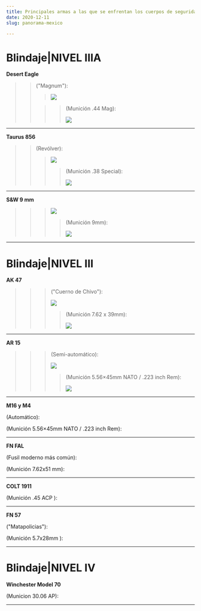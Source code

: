 ```yaml
---
title: Principales armas a las que se enfrentan los cuerpos de seguridad en México.
date: 2020-12-11
slug: panorama-mexico

---
```

# Blindaje|NIVEL IIIA

**Desert Eagle** 

> > ("Magnum"):
> >
> > > ![](/placeholder.png)
> >
> > > > (Munición .44 Mag):
> > > >
> > > > ![](/placeholder.png)

***

**Taurus 856**

> > (Revólver):
> >
> > > ![](/placeholder.png)
> > >
> > > > (Munición .38 Special):
> > > >
> > > > ![](/placeholder.png)

***

**S&W 9 mm**

> > > ![](/placeholder.png)
> > >
> > > > (Munición 9mm):
> > > >
> > > > ![](/placeholder.png)

***

# Blindaje|NIVEL III

**AK 47**

> > > ("Cuerno de Chivo"):
> > >
> > > ![](/placeholder.png)
> > >
> > > > (Munición 7.62 x 39mm):
> > > >
> > > > ![](/placeholder.png)

***

**AR 15**

> > > (Semi-automático):
> > >
> > > ![](/placeholder.png)
> > >
> > > > (Munición 5.56×45mm NATO / .223 inch Rem):
> > > >
> > > > ![](/placeholder.png)

***

**M16 y M4**

(Automático):

(Munición 5.56×45mm NATO / .223 inch Rem):

***

**FN FAL**

(Fusil moderno más común):

(Munición 7.62x51 mm):

***

**COLT 1911**

(Munición .45 ACP ):

***

**FN 57**

("Matapolicias"):

(Munición 5.7x28mm ):

***

# Blindaje|NIVEL IV

**Winchester Model 70**

(Municion 30.06 AP):

***